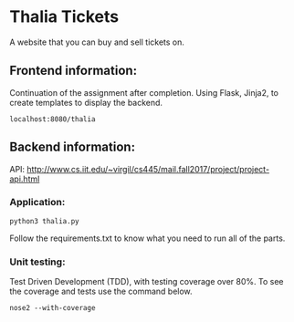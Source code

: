 # Thalia Tickets 
A website that you can buy and sell tickets on. 

## Frontend information: 
Continuation of the assignment after completion. Using Flask, Jinja2, to create templates to display the backend.

    localhost:8080/thalia

## Backend information: 
API: http://www.cs.iit.edu/~virgil/cs445/mail.fall2017/project/project-api.html

### Application:
    python3 thalia.py 
    
Follow the requirements.txt to know what you need to run all of the parts. 

### Unit testing:
Test Driven Development (TDD), with testing coverage over 80%. To see the coverage and tests use the command below.

    nose2 --with-coverage 
    
